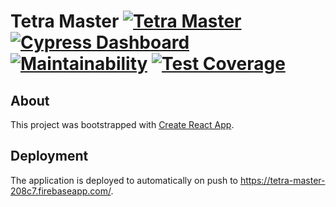 # Tetra Master [![Tetra Master](https://api.travis-ci.com/cbellino/Tetra-Master-JS.svg?branch=master)](https://travis-ci.com/cbellino/Tetra-Master-JS) [![Cypress Dashboard](https://img.shields.io/badge/cypress-dashboard-brightgreen.svg)](https://dashboard.cypress.io/#/projects/3s1n77/runs) [![Maintainability](https://api.codeclimate.com/v1/badges/f1083533d8dc0d22e75e/maintainability)](https://codeclimate.com/github/cbellino/Tetra-Master-JS/maintainability) [![Test Coverage](https://api.codeclimate.com/v1/badges/f1083533d8dc0d22e75e/test_coverage)](https://codeclimate.com/github/cbellino/Tetra-Master-JS/test_coverage)

## About

This project was bootstrapped with [Create React App](https://github.com/facebookincubator/create-react-app).

## Deployment

The application is deployed to automatically on push to https://tetra-master-208c7.firebaseapp.com/.
